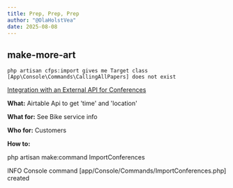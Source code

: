 ```yaml
---
title: Prep, Prep, Prep
author: "@OlaHolstVea"
date: 2025-08-08
---
```



## make-more-art

```shell
php artisan cfps:import gives me Target class [App\Console\Commands\CallingAllPapers] does not exist
```
[Integration with an External API for Conferences](https://laracasts.com/series/lets-build-a-saas-in-laravel/episodes/10)

**What:** Airtable Api to get 'time' and 'location'

**What for:** See Bike service info

**Who for:** Customers

**How to:**





php artisan make:command ImportConferences

   INFO  Console command [app/Console/Commands/ImportConferences.php] created